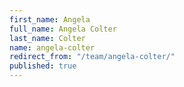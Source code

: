 ```yaml
---
first_name: Angela
full_name: Angela Colter
last_name: Colter
name: angela-colter
redirect_from: "/team/angela-colter/"
published: true
---
```


